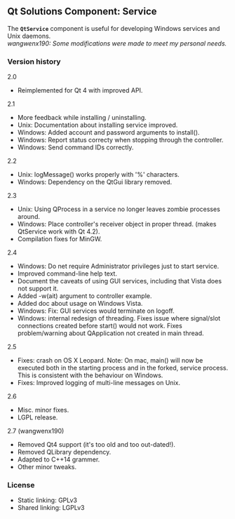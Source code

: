## Qt Solutions Component: Service
The **`QtService`** component is useful for developing Windows services
and Unix daemons.<br>
*wangwenx190: Some modifications were made to meet my personal needs.*

### Version history
2.0
- Reimplemented for Qt 4 with improved API.

2.1
- More feedback while installing / uninstalling.
- Unix: Documentation about installing service improved.
- Windows: Added account and password arguments to install().
- Windows: Report status correcty when stopping through the controller.
- Windows: Send command IDs correctly.

2.2
- Unix: logMessage() works properly with '%' characters.
- Windows: Dependency on the QtGui library removed.

2.3
- Unix: Using QProcess in a service no longer leaves zombie processes around.
- Windows: Place controller's receiver object in proper thread. (makes QtService work with Qt 4.2).
- Compilation fixes for MinGW.

2.4
- Windows: Do net require Administrator privileges just to start service.
- Improved command-line help text.
- Document the caveats of using GUI services, including that Vista does not support it.
- Added -w(ait) argument to controller example.
- Added doc about usage on Windows Vista.
- Windows: Fix: GUI services would terminate on logoff.
- Windows: internal redesign of threading. Fixes issue where signal/slot connections created before start() would not work. Fixes problem/warning about QApplication not created in main thread.

2.5
- Fixes: crash on OS X Leopard. Note: On mac, main() will now be executed both in the starting process and in the forked, service process. This is consistent with the behaviour on Windows.
- Fixes: Improved logging of multi-line messages on Unix.

2.6
- Misc. minor fixes.
- LGPL release.

2.7 (wangwenx190)
- Removed Qt4 support (it's too old and too out-dated!).
- Removed QLibrary dependency.
- Adapted to C++14 grammer.
- Other minor tweaks.

### License
- Static linking: GPLv3
- Shared linking: LGPLv3
